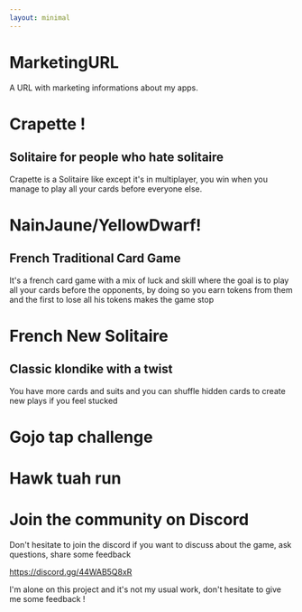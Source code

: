 ```yaml
---
layout: minimal
---
```

# MarketingURL
A URL with marketing informations about my apps.

# Crapette ! 

## Solitaire for people who hate solitaire
Crapette is a Solitaire like except it's in multiplayer, you win when you manage to play all your cards before everyone else.


# NainJaune/YellowDwarf! 

## French Traditional Card Game
It's a french card game with a mix of luck and skill where the goal is to play all your cards before the opponents, by doing so you earn tokens from them and the first to lose all his tokens makes the game stop

# French New Solitaire
## Classic klondike with a twist
You have more cards and suits and you can shuffle hidden cards to create new plays if you feel stucked

# Gojo tap challenge

# Hawk tuah run

# Join the community on Discord 

Don't hesitate to join the discord if you want to discuss about the game, ask questions, share some feedback

https://discord.gg/44WAB5Q8xR

I'm alone on this project and it's not my usual work, don't hesitate to give me some feedback !
